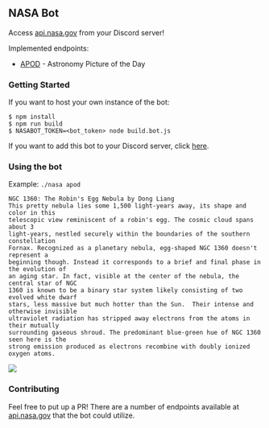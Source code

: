 ## NASA Bot

Access [api.nasa.gov](https://api.nasa.gov) from your Discord server!

Implemented endpoints:

- [APOD](https://apod.nasa.gov/apod/astropix.html) - Astronomy Picture of the Day

### Getting Started

If you want to host your own instance of the bot:

```
$ npm install
$ npm run build
$ NASABOT_TOKEN=<bot_token> node build.bot.js
```

If you want to add this bot to your Discord server, click
[here](https://discord.com/api/oauth2/authorize?client_id=701258422498099200&permissions=10240&scope=bot).

### Using the bot

Example:
`./nasa apod`

```
NGC 1360: The Robin's Egg Nebula by Dong Liang
This pretty nebula lies some 1,500 light-years away, its shape and color in this
telescopic view reminiscent of a robin's egg. The cosmic cloud spans about 3
light-years, nestled securely within the boundaries of the southern constellation
Fornax. Recognized as a planetary nebula, egg-shaped NGC 1360 doesn't represent a
beginning though. Instead it corresponds to a brief and final phase in the evolution of
an aging star. In fact, visible at the center of the nebula, the central star of NGC
1360 is known to be a binary star system likely consisting of two evolved white dwarf
stars, less massive but much hotter than the Sun.  Their intense and otherwise invisible
ultraviolet radiation has stripped away electrons from the atoms in their mutually
surrounding gaseous shroud. The predominant blue-green hue of NGC 1360 seen here is the
strong emission produced as electrons recombine with doubly ionized oxygen atoms.
```

<img src="https://apod.nasa.gov/apod/image/2308/ngc1360_v2.jpg">

### Contributing

Feel free to put up a PR! There are a number of endpoints available at
[api.nasa.gov](https://api.nasa.gov) that the bot could utilize.
